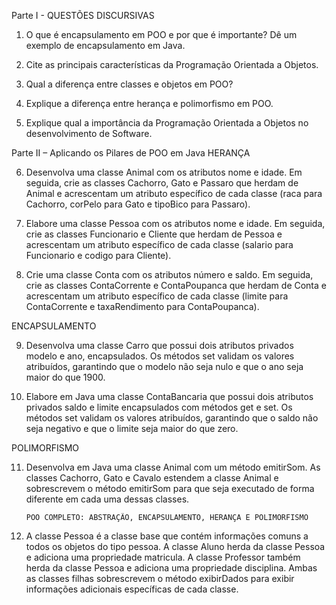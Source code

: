 Parte I - QUESTÕES DISCURSIVAS
1. O que é encapsulamento em POO e por que é importante? Dê um exemplo de
  encapsulamento em Java.

2. Cite as principais características da Programação Orientada a Objetos.
   
3. Qual a diferença entre classes e objetos em POO?
   
4. Explique a diferença entre herança e polimorfismo em POO.
   
5. Explique qual a importância da Programação Orientada a Objetos no desenvolvimento
de Software.

Parte II – Aplicando os Pilares de POO em Java
HERANÇA

6. Desenvolva uma classe Animal com os atributos nome e idade. Em seguida, crie as classes
  Cachorro, Gato e Passaro que herdam de Animal e acrescentam um atributo específico de
  cada classe (raca para Cachorro, corPelo para Gato e tipoBico para Passaro).

7. Elabore uma classe Pessoa com os atributos nome e idade. Em seguida, crie as classes
  Funcionario e Cliente que herdam de Pessoa e acrescentam um atributo específico de cada
  classe (salario para Funcionario e codigo para Cliente).

8. Crie uma classe Conta com os atributos número e saldo. Em seguida, crie as classes
  ContaCorrente e ContaPoupanca que herdam de Conta e acrescentam um atributo
  específico de cada classe (limite para ContaCorrente e taxaRendimento para
  ContaPoupanca).

ENCAPSULAMENTO

9. Desenvolva uma classe Carro que possui dois atributos privados modelo e ano,
  encapsulados. Os métodos set validam os valores atribuídos, garantindo que o modelo não
  seja nulo e que o ano seja maior do que 1900.

10. Elabore em Java uma classe ContaBancaria que possui dois atributos privados saldo e
  limite encapsulados com métodos get e set. Os métodos set validam os valores atribuídos,
  garantindo que o saldo não seja negativo e que o limite seja maior do que zero.

POLIMORFISMO

11. Desenvolva em Java uma classe Animal com um método emitirSom. As classes Cachorro,
  Gato e Cavalo estendem a classe Animal e sobrescrevem o método emitirSom para que seja
  executado de forma diferente em cada uma dessas classes.

        POO COMPLETO: ABSTRAÇÃO, ENCAPSULAMENTO, HERANÇA E POLIMORFISMO

12. A classe Pessoa é a classe base que contém informações comuns a todos os objetos do
  tipo pessoa. A classe Aluno herda da classe Pessoa e adiciona uma propriedade matricula. A
  classe Professor também herda da classe Pessoa e adiciona uma propriedade disciplina.
  Ambas as classes filhas sobrescrevem o método exibirDados para exibir informações
  adicionais específicas de cada classe.
